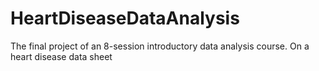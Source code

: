 # HeartDiseaseDataAnalysis
The final project of an 8-session introductory data analysis course. On a heart disease data sheet
